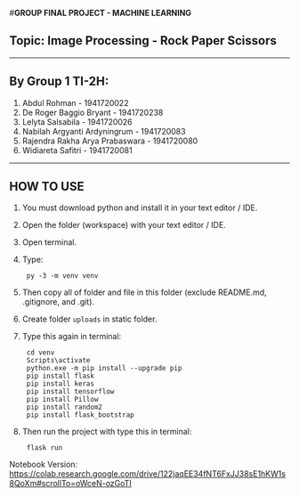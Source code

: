 #**GROUP FINAL PROJECT - MACHINE LEARNING**
## Topic: Image Processing - Rock Paper Scissors
---
## By Group 1 TI-2H: 
1. Abdul Rohman - 1941720022
2. De Roger Baggio Bryant - 1941720238
3. Lelyta Salsabila - 1941720026
4. Nabilah Argyanti Ardyningrum - 1941720083
5. Rajendra Rakha Arya Prabaswara - 1941720080
6. Widiareta Safitri - 1941720081
---

## **HOW TO USE**

1. You must download python and install it in your text editor / IDE.
2. Open the folder (workspace) with your text editor / IDE.
3. Open terminal.
4. Type: 

        py -3 -m venv venv
5. Then copy all of folder and file in this folder (exclude README.md, .gitignore, and .git).
6. Create folder `uploads` in static folder.
7. Type this again in terminal: 

        cd venv
        Scripts\activate
        python.exe -m pip install --upgrade pip
        pip install flask
        pip install keras
        pip install tensorflow
        pip install Pillow
        pip install random2
        pip install flask_bootstrap
8. Then run the project with type this in terminal:
   
        flask run

Notebook Version: https://colab.research.google.com/drive/122jaqEE34fNT6FxJJ38sE1hKW1s8QoXm#scrollTo=oWceN-ozGoTI 
